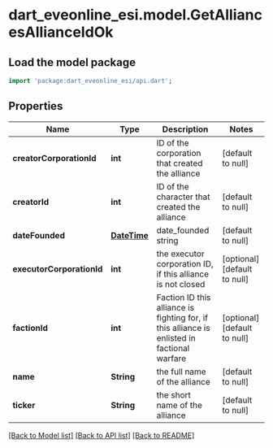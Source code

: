 # dart_eveonline_esi.model.GetAlliancesAllianceIdOk

## Load the model package
```dart
import 'package:dart_eveonline_esi/api.dart';
```

## Properties
Name | Type | Description | Notes
------------ | ------------- | ------------- | -------------
**creatorCorporationId** | **int** | ID of the corporation that created the alliance | [default to null]
**creatorId** | **int** | ID of the character that created the alliance | [default to null]
**dateFounded** | [**DateTime**](DateTime.md) | date_founded string | [default to null]
**executorCorporationId** | **int** | the executor corporation ID, if this alliance is not closed | [optional] [default to null]
**factionId** | **int** | Faction ID this alliance is fighting for, if this alliance is enlisted in factional warfare | [optional] [default to null]
**name** | **String** | the full name of the alliance | [default to null]
**ticker** | **String** | the short name of the alliance | [default to null]

[[Back to Model list]](../README.md#documentation-for-models) [[Back to API list]](../README.md#documentation-for-api-endpoints) [[Back to README]](../README.md)


